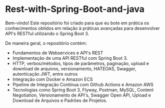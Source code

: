 # Rest-with-Spring-Boot-and-java

Bem-vindo! Este repositório foi criado para que eu bote em prática os conhecimentos obtidos em relação à práticas avançadas para desenvolver API's RESTful utilizando o Spring Boot 3.

De maneira geral, o repositório contém:

- Fundamentos de Webservices e API's REST
- Implementação de uma API RESTful com Spring Boot 3.
- HTTP, verbos/métodos, tipos de parâmetros, paginação, upload e download de arquivos, versionamento, HATEOAS, Swagger, autenticação JWT, entre outros
- Integração com Docker e Amazon ECS
- Pipeline de Integração Contínua com Github Actions e Amazon AWS
- Tecnologias como Spring Boot 3, Flyway, Postman, MySQL, Content Negotiation, Versionamento de API's, Swagger Open API, Upload e Download de Arquivos e Padrões de Projetos.
